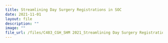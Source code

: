 ```yaml
---
title: Streamlining Day Surgery Registrations in SOC
date: 2021-11-01
layout: file
description: ""
image: ""
file_url: /files/C483_CGH_SHM 2021_Streamlining Day Surgery Registrations in SOC.pdf
---
```

